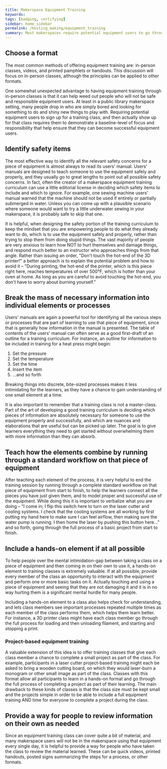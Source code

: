 ```yaml
---
title: Makerspace Equipment Training
keywords:
tags: [badging, certifying]
sidebar: home_sidebar
permalink: /hosting_making/equipment_training
summary: Most makerspaces require potential equipment users to go through some sort of training process before using equipment. This page discusses some of the best practices for creating a training curriculum for equipment in your makerspace
---
```

## Choose a format

The most common methods of offering equipment training are: in-person classes, videos, and printed pamphlets or handouts. This discussion will focus on in-person classes, although the principles can be applied to other formats.

One somewhat unexpected advantage to having equipment training through in-person classes is that it can help weed out people who will not be safe and responsible equipment users. At least in a public library makerspace setting, many people drop in who are simply bored and looking for something to do and shiny new things to play with. Requiring potential equipment users to sign up for a training class, and then actually show up for that class requires them to demonstrate a baseline-level of focus and responsibility that help ensure that they can become successful equipment users.

## Identify safety items

The most effective way to identify all the relevant safety concerns for a piece of equipment is almost always to read its users&#39; manual. Users&#39; manuals are designed to teach someone to use the equipment safely and properly, and they usually go to great lengths to point out all possible safety concerns. In fact, often the creator of a makerspace equipment training curriculum can use a little editorial license in deciding which safety items to include and which to ignore. For example, one sewing machine users&#39; manual warned that the machine should not be used if entirely or partially submerged in water. Unless you can come up with a plausible scenario where someone would want to try a little underwater sewing in your makerspace, it is probably safe to skip that one.

It is helpful, when designing the safety portion of the training curriculum to keep the mindset that you are empowering people to do what they already want to do, which is to use the equipment safely and properly, rather than trying to stop them from doing stupid things. The vast majority of people are very anxious to learn how NOT to hurt themselves and damage things, and respond much better to an instructor who approaches things from that angle. Rather than issuing an order, &quot;Don&#39;t touch the hot-end of the 3D printer!&quot; a better approach is to explain the potential problem and how to avoid it – &quot;During printing, the hot-end of the printer, which is this piece right here, reaches temperatures of over 500°F, which is hotter than your oven at home. As long as you are careful to avoid touching the hot-end, you don&#39;t have to worry about burning yourself.&quot;

## Break the mass of necessary information into individual elements or processes

Users&#39; manuals are again a powerful tool for identifying all the various steps or processes that are part of learning to use that piece of equipment, since that is generally how information in the manual is presented. The table of contents of the users&#39; manual can often serve as a good first-draft of an outline for a training curriculum. For instance, an outline for information to be included in training for a heat press might begin:

1. Set the pressure
2. Set the temperature
3. Set the time
4. Insert the item
5. ...and so forth

Breaking things into discrete, bite-sized processes makes it less intimidating for the learners, as they have a chance to gain understanding of one small element at a time.

It is also important to remember that a training class is not a master-class. Part of the art of developing a good training curriculum is deciding which pieces of information are absolutely necessary for someone to use the equipment properly and successfully, and which are nuances and elaborations that are useful but can be picked up later. The goal is to give learners everything they need to get started without overwhelming them with more information than they can absorb.

## Teach how the elements combine by running through a standard workflow on that piece of equipment

After teaching each element of the process, it is very helpful to end the training session by running through a complete standard workflow on that piece of equipment from start to finish, to help the learners connect all the pieces you have just given them, and to model proper and successful use of the equipment. While doing this it is important to verbalize what you are doing – &quot;I come in; I flip this switch here to turn on the laser cutter and cooling systems. I check that the cooling systems are all working by first putting my hand here to make sure I can feel airflow, then making sure the water pump is running. I then home the laser by pushing this button here...&quot; and so forth, going through the full process of a basic project from start to finish.

## Include a hands-on element if at all possible

To help people over the mental intimidation-gap between taking a class on a piece of equipment and then coming in on their own to use it, a hands-on element to training classes is extremely valuable. If at all possible, provide every member of the class an opportunity to interact with the equipment and perform one or more basic tasks on it. Actually touching and using a piece of equipment and seeing that they are not damaging it and it is in no way hurting them is a significant mental hurdle for many people.

Including a hands-on element to a class also helps check for understanding, and lets class members see important processes repeated multiple times as each member of the class performs them, which helps them learn better. For instance, a 3D printer class might have each class member go through the full process for loading and then unloading filament, and starting and stopping a print.

### Project-based equipment training

A valuable extension of this idea is to offer training classes that give each class member a chance to complete a small project as part of the class. For example, participants in a laser cutter project-based training might each be asked to bring a wooden cutting board, on which they would laser-burn a monogram or other small image as part of the class. Classes with this format allow all participants to learn in a hands-on format and go through the full process of completing a project as part of their learning. The main drawback to these kinds of classes is that the class size must be kept small and the projects simple in order to be able to include a full equipment training AND time for everyone to complete a project during the class.

## Provide a way for people to review information on their own as needed

Since an equipment training class can cover quite a bit of material, and many makerspace users will not be in the makerspace using that equipment every single day, it is helpful to provide a way for people who have taken the class to review the material learned. These can be quick videos, printed handouts, posted signs summarizing the steps for a process, or other formats.

####
